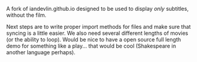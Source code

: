 A fork of iandevlin.github.io designed to be used to display *only* subtitles, without the film. 

Next steps are to write proper import methods for files and make sure that syncing is a little easier. We also need several different lengths of movies (or the ability to loop). Would be nice to have a open source full length demo for something like a play... that would be cool (Shakespeare in another language perhaps). 
